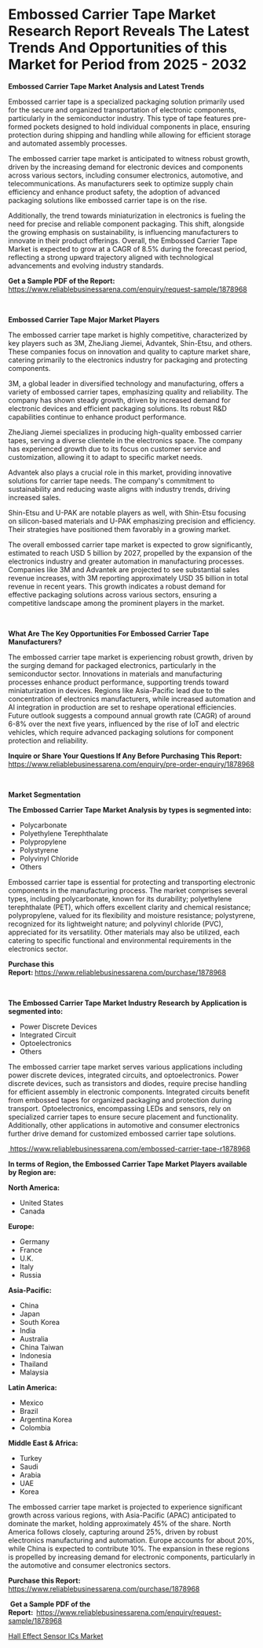 <p><h1>Embossed Carrier Tape Market Research Report Reveals The Latest Trends And Opportunities of this Market for Period from 2025 - 2032</h1></p><p><strong>Embossed Carrier Tape Market Analysis and Latest Trends</strong></p>
<p><p>Embossed carrier tape is a specialized packaging solution primarily used for the secure and organized transportation of electronic components, particularly in the semiconductor industry. This type of tape features pre-formed pockets designed to hold individual components in place, ensuring protection during shipping and handling while allowing for efficient storage and automated assembly processes.</p><p>The embossed carrier tape market is anticipated to witness robust growth, driven by the increasing demand for electronic devices and components across various sectors, including consumer electronics, automotive, and telecommunications. As manufacturers seek to optimize supply chain efficiency and enhance product safety, the adoption of advanced packaging solutions like embossed carrier tape is on the rise. </p><p>Additionally, the trend towards miniaturization in electronics is fueling the need for precise and reliable component packaging. This shift, alongside the growing emphasis on sustainability, is influencing manufacturers to innovate in their product offerings. Overall, the Embossed Carrier Tape Market is expected to grow at a CAGR of 8.5% during the forecast period, reflecting a strong upward trajectory aligned with technological advancements and evolving industry standards.</p></p>
<p><strong>Get a Sample PDF of the Report:&nbsp;</strong> <a href="https://www.reliablebusinessarena.com/enquiry/request-sample/1878968?utm_campaign=2113&utm_medium=2&utm_source=Github&utm_content=ia&utm_term=11022025&utm_id=embossed-carrier-tape">https://www.reliablebusinessarena.com/enquiry/request-sample/1878968</a></p>
<p>&nbsp;</p>
<p><strong>Embossed Carrier Tape Major Market Players</strong></p>
<p><p>The embossed carrier tape market is highly competitive, characterized by key players such as 3M, ZheJiang Jiemei, Advantek, Shin-Etsu, and others. These companies focus on innovation and quality to capture market share, catering primarily to the electronics industry for packaging and protecting components.</p><p>3M, a global leader in diversified technology and manufacturing, offers a variety of embossed carrier tapes, emphasizing quality and reliability. The company has shown steady growth, driven by increased demand for electronic devices and efficient packaging solutions. Its robust R&D capabilities continue to enhance product performance.</p><p>ZheJiang Jiemei specializes in producing high-quality embossed carrier tapes, serving a diverse clientele in the electronics space. The company has experienced growth due to its focus on customer service and customization, allowing it to adapt to specific market needs.</p><p>Advantek also plays a crucial role in this market, providing innovative solutions for carrier tape needs. The company's commitment to sustainability and reducing waste aligns with industry trends, driving increased sales.</p><p>Shin-Etsu and U-PAK are notable players as well, with Shin-Etsu focusing on silicon-based materials and U-PAK emphasizing precision and efficiency. Their strategies have positioned them favorably in a growing market.</p><p>The overall embossed carrier tape market is expected to grow significantly, estimated to reach USD 5 billion by 2027, propelled by the expansion of the electronics industry and greater automation in manufacturing processes. Companies like 3M and Advantek are projected to see substantial sales revenue increases, with 3M reporting approximately USD 35 billion in total revenue in recent years. This growth indicates a robust demand for effective packaging solutions across various sectors, ensuring a competitive landscape among the prominent players in the market.</p></p>
<p>&nbsp;</p>
<p><strong>What Are The Key Opportunities For Embossed Carrier Tape Manufacturers?</strong></p>
<p><p>The embossed carrier tape market is experiencing robust growth, driven by the surging demand for packaged electronics, particularly in the semiconductor sector. Innovations in materials and manufacturing processes enhance product performance, supporting trends toward miniaturization in devices. Regions like Asia-Pacific lead due to the concentration of electronics manufacturers, while increased automation and AI integration in production are set to reshape operational efficiencies. Future outlook suggests a compound annual growth rate (CAGR) of around 6-8% over the next five years, influenced by the rise of IoT and electric vehicles, which require advanced packaging solutions for component protection and reliability.</p></p>
<p><strong>Inquire or Share Your Questions If Any Before Purchasing This Report:</strong> <a href="https://www.reliablebusinessarena.com/enquiry/pre-order-enquiry/1878968?utm_campaign=2113&utm_medium=2&utm_source=Github&utm_content=ia&utm_term=11022025&utm_id=embossed-carrier-tape">https://www.reliablebusinessarena.com/enquiry/pre-order-enquiry/1878968</a></p>
<p>&nbsp;</p>
<p><strong>Market Segmentation</strong></p>
<p><strong>The Embossed Carrier Tape Market Analysis by types is segmented into:</strong></p>
<p><ul><li>Polycarbonate</li><li>Polyethylene Terephthalate</li><li>Polypropylene</li><li>Polystyrene</li><li>Polyvinyl Chloride</li><li>Others</li></ul></p>
<p><p>Embossed carrier tape is essential for protecting and transporting electronic components in the manufacturing process. The market comprises several types, including polycarbonate, known for its durability; polyethylene terephthalate (PET), which offers excellent clarity and chemical resistance; polypropylene, valued for its flexibility and moisture resistance; polystyrene, recognized for its lightweight nature; and polyvinyl chloride (PVC), appreciated for its versatility. Other materials may also be utilized, each catering to specific functional and environmental requirements in the electronics sector.</p></p>
<p><strong>Purchase this Report:&nbsp;</strong><a href="https://www.reliablebusinessarena.com/purchase/1878968?utm_campaign=2113&utm_medium=2&utm_source=Github&utm_content=ia&utm_term=11022025&utm_id=embossed-carrier-tape">https://www.reliablebusinessarena.com/purchase/1878968</a></p>
<p>&nbsp;</p>
<p><strong>The Embossed Carrier Tape Market Industry Research by Application is segmented into:</strong></p>
<p><ul><li>Power Discrete Devices</li><li>Integrated Circuit</li><li>Optoelectronics</li><li>Others</li></ul></p>
<p><p>The embossed carrier tape market serves various applications including power discrete devices, integrated circuits, and optoelectronics. Power discrete devices, such as transistors and diodes, require precise handling for efficient assembly in electronic components. Integrated circuits benefit from embossed tapes for organized packaging and protection during transport. Optoelectronics, encompassing LEDs and sensors, rely on specialized carrier tapes to ensure secure placement and functionality. Additionally, other applications in automotive and consumer electronics further drive demand for customized embossed carrier tape solutions.</p></p>
<p><a href="https://www.reliablebusinessarena.com/embossed-carrier-tape-r1878968?utm_campaign=2113&utm_medium=2&utm_source=Github&utm_content=ia&utm_term=11022025&utm_id=embossed-carrier-tape">&nbsp;https://www.reliablebusinessarena.com/embossed-carrier-tape-r1878968</a></p>
<p><strong>In terms of Region, the Embossed Carrier Tape Market Players available by Region are:</strong></p>
<p>
    <p> <strong> North America: </strong>
        <ul>
            <li>United States</li>
            <li>Canada</li>
        </ul>
        </p> 
    <p> <strong> Europe: </strong>
        <ul>
            <li>Germany</li>
            <li>France</li>
            <li>U.K.</li>
            <li>Italy</li>
            <li>Russia</li>
        </ul>
        </p> 
    <p> <strong> Asia-Pacific: </strong>
        <ul>
            <li>China</li>
            <li>Japan</li>
            <li>South Korea</li>
            <li>India</li>
            <li>Australia</li>
            <li>China Taiwan</li>
            <li>Indonesia</li>
            <li>Thailand</li>
            <li>Malaysia</li>
        </ul>
        </p> 
    <p> <strong> Latin America: </strong>
        <ul>
            <li>Mexico</li>
            <li>Brazil</li>
            <li>Argentina Korea</li>
            <li>Colombia</li>
        </ul>
        </p> 
    <p> <strong> Middle East & Africa: </strong>
        <ul>
            <li>Turkey</li>
            <li>Saudi</li>
            <li>Arabia</li>
            <li>UAE</li>
            <li>Korea</li>
        </ul>
    </p>
    </p>
<p><p>The embossed carrier tape market is projected to experience significant growth across various regions, with Asia-Pacific (APAC) anticipated to dominate the market, holding approximately 45% of the share. North America follows closely, capturing around 25%, driven by robust electronics manufacturing and automation. Europe accounts for about 20%, while China is expected to contribute 10%. The expansion in these regions is propelled by increasing demand for electronic components, particularly in the automotive and consumer electronics sectors.</p></p>
<p><strong>Purchase this Report: </strong><a href="https://www.reliablebusinessarena.com/purchase/1878968?utm_campaign=2113&utm_medium=2&utm_source=Github&utm_content=ia&utm_term=11022025&utm_id=embossed-carrier-tape">https://www.reliablebusinessarena.com/purchase/1878968</a></p>
<p>&nbsp;<strong>Get a Sample PDF of the Report:&nbsp;&nbsp;</strong><a href="https://www.reliablebusinessarena.com/enquiry/request-sample/1878968?utm_campaign=2113&utm_medium=2&utm_source=Github&utm_content=ia&utm_term=11022025&utm_id=embossed-carrier-tape">https://www.reliablebusinessarena.com/enquiry/request-sample/1878968</a></p>
<p><strong></strong></p>
<p><p><a href="https://github.com/mharielmesa/Market-Research-Report-List-5/blob/main/hall-effect-sensor-ics-market.md?utm_campaign=2113&utm_medium=2&utm_source=Github&utm_content=ia&utm_term=11022025&utm_id=embossed-carrier-tape">Hall Effect Sensor ICs Market</a></p></p>